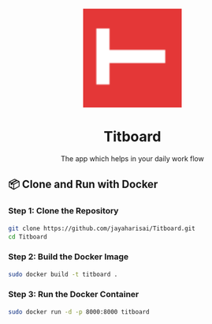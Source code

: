 <p align="center">
  <img src="assets/logo.png" alt="Titboard Logo" width="200" />
</p>

<h1 align="center">Titboard</h1>

<p align="center">
  The app which helps in your daily work flow
</p>

## 📦 Clone and Run with Docker

### Step 1: Clone the Repository

```bash
git clone https://github.com/jayaharisai/Titboard.git
cd Titboard
```

### Step 2: Build the Docker Image

```bash
sudo docker build -t titboard .
```
### Step 3: Run the Docker Container
```bash
sudo docker run -d -p 8000:8000 titboard